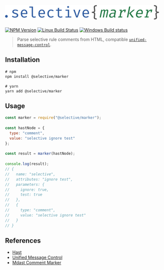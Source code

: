 # ![Selective Marker](docs/selective-marker.png)

[![NPM Version](https://img.shields.io/npm/v/@selective/marker.svg)](https://www.npmjs.com/package/@selective/marker)
[![Linux Build Status](https://travis-ci.org/ChristianMurphy/selective.svg?branch=master)](https://travis-ci.org/ChristianMurphy/selective)
[![Windows Build status](https://ci.appveyor.com/api/projects/status/5vcbepc478hkyt2f/branch/master?svg=true)](https://ci.appveyor.com/project/ChristianMurphy/selective/branch/master)

> Parse selective rule comments from HTML, compatible [`unified-message-control`](https://github.com/unifiedjs/unified-message-control).

## Installation

```shell
# npm
npm install @selective/marker

# yarn
yarn add @selective/marker
```

## Usage

<!-- eslint-disable no-console -->

```javascript
const marker = require("@selective/marker");

const hastNode = {
  type: "comment",
  value: "selective ignore test"
};

const result = marker(hastNode);

console.log(result);
// {
//   name: "selective",
//   attributes: "ignore test",
//   parameters: {
//     ignore: true,
//     test: true
//   },
//   {
//     type: "comment",
//     value: "selective ignore test"
//   }
// }
```

## References

* [Hast][]
* [Unified Message Control][]
* [Mdast Comment Marker][]

[hast]: https://github.com/syntax-tree/hast
[unified message control]: https://github.com/unifiedjs/unified-message-control
[mdast comment marker]: https://github.com/syntax-tree/mdast-comment-marker
